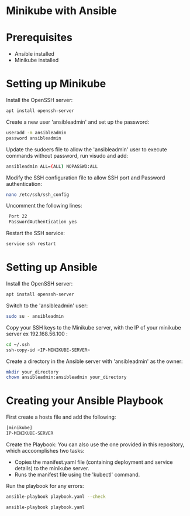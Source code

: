 # Minikube with Ansible


# Prerequisites

* Ansible installed 
* Minikube installed

# Setting up Minikube

Install the OpenSSH server: 

```bash
apt install openssh-server
```

Create a new user 'ansibleadmin' and set up the password:

```bash
useradd -m ansibleadmin
password ansibleadmin
```

Update the sudoers file to allow the 'ansibleadmin' user to execute commands without password, run visudo and add:

```bash
ansibleadmin ALL=(ALL) NOPASSWD:ALL
```

Modify the SSH configuration file to allow SSH port and Password authentication:

```bash
nano /etc/ssh/ssh_config
```

Uncomment the following lines:

```bash
 Port 22
 PasswordAuthentication yes
```

Restart the SSH service:

```bash
service ssh restart
```

# Setting up Ansible

Install the OpenSSH server: 

```bash
apt install openssh-server
```

Switch to the 'ansibleadmin' user:

```bash
sudo su - ansibleadmin
```

Copy your SSH keys to the Minikube server, with  <IP-MINIKUBE-SERVER> the IP of your minikube server ex 192.168.56.100 :

```bash
cd ~/.ssh 
ssh-copy-id <IP-MINIKUBE-SERVER>
```

Create a directory in the Ansible server with 'ansibleadmin' as the owner:


```bash
mkdir your_directory
chown ansibleadmin:ansibleadmin your_directory
```

# Creating your Ansible Playbook

First create a hosts file and add the following:

```bash
[minikube]
IP-MINIKUBE-SERVER
```
 
 Create the Playbook: You can also use the one provided in this repository, which accoomplishes two tasks:
 
 * Copies the manifest.yaml file (containing deployment and service details) to the minikube server.
 * Runs the manifest file using the 'kubectl' command.
 
 Run the playbook for any errors:
 
 ```bash
 ansible-playbook playbook.yaml --check
 ```
 
 ```bash
 ansible-playbook playbook.yaml
```
 













